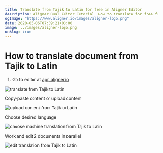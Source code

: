 ```yaml
---
title: Translate from Tajik to Latin for free in Aligner Editor
description: Aligner Dual Editor Tutorial. How to translate for free from Tajik to Latin. Aligner is multilingual document management platform. 
ogImage: "https://www.aligner.io/images/aligner-logo.png"
date: 2020-05-06T07:09:21+03:00
image: ../images/aligner-logo.png
onBlog: true
---
```


# How to translate document from Tajik to Latin

1. Go to editor at [app.aligner.io](https://app.aligner.io "Aligner App web page")

![translate from Tajik to Latin](../aligner-blank-editor.png "translate from Tajik to Latin")

Copy-paste content or upload content

![upload content from Tajik to Latin](../aligner-uploaded-document.png "upload content from Tajik to Latin")

Choose desired language

![choose machine translation from Tajik to Latin](../aligner-language-dropdown.png "choose machine translation from Tajik to Latin")

Work and edit 2 documents in parallel

![edit translation from Tajik to Latin](../aligner-double-sitded-editor.png "edit translation from Tajik to Latin")

